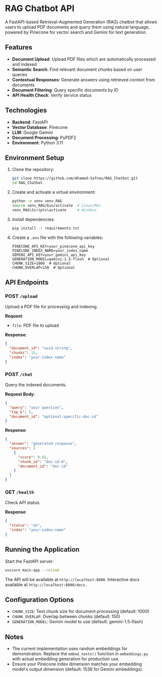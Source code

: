 # RAG Chatbot API

A FastAPI-based Retrieval-Augmented Generation (RAG) chatbot that allows users to upload PDF documents and query them using natural language, powered by Pinecone for vector search and Gemini for text generation.

## Features

- **Document Upload**: Upload PDF files which are automatically processed and indexed
- **Semantic Search**: Find relevant document chunks based on user queries
- **Contextual Responses**: Generate answers using retrieved context from documents
- **Document Filtering**: Query specific documents by ID
- **API Health Check**: Verify service status

## Technologies

- **Backend**: FastAPI
- **Vector Database**: Pinecone
- **LLM**: Google Gemini
- **Document Processing**: PyPDF2
- **Environment**: Python 3.11

## Environment Setup

1. Clone the repository:
   ```bash
   git clone https://github.com/Ahamed-Safnas/RAG_Chatbot.git
   cd RAG_Chatbot
   ```

2. Create and activate a virtual environment:
   ```bash
   python -m venv venv_RAG
   source venv_RAG/bin/activate  # Linux/Mac
   venv_RAG\Scripts\activate     # Windows
   ```

3. Install dependencies:
   ```bash
   pip install -r requirements.txt
   ```

4. Create a `.env` file with the following variables:
   ```
   PINECONE_API_KEY=your_pinecone_api_key
   PINECONE_INDEX_NAME=your_index_name
   GEMINI_API_KEY=your_gemini_api_key
   GENERATION_MODEL=gemini-1.5-flash  # Optional
   CHUNK_SIZE=1000  # Optional
   CHUNK_OVERLAP=150  # Optional
   ```

## API Endpoints

### POST `/upload`
Upload a PDF file for processing and indexing.

**Request**: 
- `file`: PDF file to upload

**Response**:
```json
{
  "document_id": "uuid-string",
  "chunks": 15,
  "index": "your-index-name"
}
```

### POST `/chat`
Query the indexed documents.

**Request Body**:
```json
{
  "query": "your question",
  "top_k": 5,
  "document_id": "optional-specific-doc-id"
}
```

**Response**:
```json
{
  "answer": "generated response",
  "sources": [
    {
      "score": 0.92,
      "chunk_id": "doc-id-0",
      "document_id": "doc-id"
    }
  ]
}
```

### GET `/health`
Check API status.

**Response**:
```json
{
  "status": "ok",
  "index": "your-index-name"
}
```

## Running the Application

Start the FastAPI server:
```bash
uvicorn main:app --reload
```

The API will be available at `http://localhost:8000`. Interactive docs available at `http://localhost:8000/docs`.

## Configuration Options

- `CHUNK_SIZE`: Text chunk size for document processing (default: 1000)
- `CHUNK_OVERLAP`: Overlap between chunks (default: 150)
- `GENERATION_MODEL`: Gemini model to use (default: gemini-1.5-flash)

## Notes

- The current implementation uses random embeddings for demonstration. Replace the `embed_texts()` function in `embeddings.py` with actual embedding generation for production use.
- Ensure your Pinecone index dimension matches your embedding model's output dimension (default: 1536 for Gemini embeddings).

